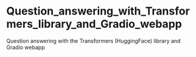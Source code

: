 # Question_answering_with_Transformers_library_and_Gradio_webapp
Question answering with the Transformers (HuggingFace) library and Gradio webapp
